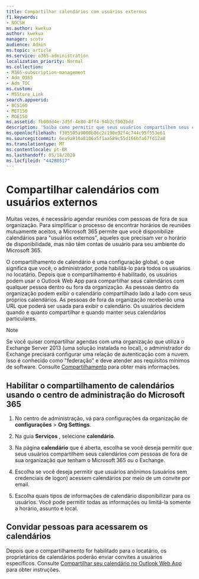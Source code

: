 ```yaml
---
title: Compartilhar calendários com usuários externos
f1.keywords:
- NOCSH
ms.author: kwekua
author: kwekua
manager: scotv
audience: Admin
ms.topic: article
ms.service: o365-administration
localization_priority: Normal
ms.collection:
- M365-subscription-management
- Adm_O365
- Adm_TOC
ms.custom:
- MSStore_Link
search.appverid:
- BCS160
- MET150
- MOE150
ms.assetid: fb00dd4e-2d5f-4e8d-8ff4-94b2cf002bdd
description: 'Saiba como permitir que seus usuários compartilhem seus calendários com usuários externos para reuniões e compromissos. '
ms.openlocfilehash: f305505a9000b86c2c190e92f4c744c95f553e61
ms.sourcegitcommit: 6ea9a910a8106a5f1aa589c55d166bfa67fd12a8
ms.translationtype: MT
ms.contentlocale: pt-BR
ms.lasthandoff: 05/18/2020
ms.locfileid: "44280517"
---
```

# <a name="share-calendars-with-external-users"></a>Compartilhar calendários com usuários externos

Muitas vezes, é necessário agendar reuniões com pessoas de fora de sua organização. Para simplificar o processo de encontrar horários de reuniões mutuamente aceitos, a Microsoft 365 permite que você disponibilize calendários para "usuários externos", aqueles que precisam ver o horário de disponibilidade, mas não têm contas de usuário para seu ambiente do Microsoft 365.
  
O compartilhamento de calendário é uma configuração global, o que significa que você, o administrador, pode habilitá-lo para todos os usuários no locatário. Depois que o compartilhamento é habilitado, os usuários podem usar o Outlook Web App para compartilhar seus calendários com qualquer pessoa dentro ou fora da organização. As pessoas dentro da organização podem exibir o calendário compartilhado lado a lado com seus próprios calendários. As pessoas de fora da organização receberão uma URL que poderá ser usada para exibir o calendário. Os usuários decidem quando e quanto compartilhar e quando manter seus calendários particulares.
  
> [!NOTE]
> Se você quiser compartilhar agendas com uma organização que utiliza o Exchange Server 2013 (uma solução instalada no local), o administrador do Exchange precisará configurar uma relação de autenticação com a nuvem. Isso é conhecido como "federação" e deve atender aos requisitos mínimos de software. Consulte [Compartilhamento](https://technet.microsoft.com/library/dd638083%28v=exchg.150%29.aspx) para obter mais informações. 
  
## <a name="enable-calendar-sharing-using-the-microsoft-365-admin-center"></a>Habilitar o compartilhamento de calendários usando o centro de administração do Microsoft 365

1. No centro de administração, vá para configurações da organização de **configurações** \> **Org Settings**. 
    
2. Na guia **Serviços** , selecione **calendário**.
  
3. Na página **calendário** que é aberta, escolha se você deseja permitir que seus usuários compartilhem seus calendários com pessoas de fora de sua organização que tenham o Microsoft 365 ou o Exchange.
    
4. Escolha se você deseja permitir que usuários anônimos (usuários sem credenciais de logon) acessem calendários por meio de um convite por email.

5. Escolha quais tipos de informações de calendário disponibilizar para os usuários. Você pode permitir todas as informações ou limitá-la somente a horário, assunto e local.

    
## <a name="invite-people-to-access-calendars"></a>Convidar pessoas para acessarem os calendários

Depois que o compartilhamento for habilitado para o locatário, os proprietários de calendários poderão enviar convites a usuários específicos. Consulte [Compartilhar seu calendário no Outlook Web App](https://support.office.com/article/7ecef8ae-139c-40d9-bae2-a23977ee58d5.aspx) para obter instruções. 
  

